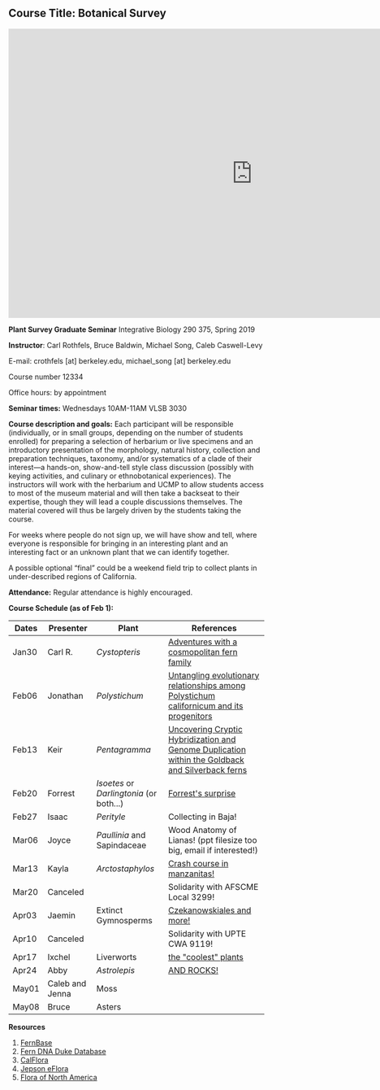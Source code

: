 ## Course Title: Botanical Survey
<iframe src="https://docs.google.com/presentation/d/e/2PACX-1vSbys_XCOKX36eYjuP9W43djgxWyb-n7eVf4vZZXpdqeDcNe-WQzyRyXOS-gHh28OEH3GL53Mdgs4Ut/embed?start=false&loop=false&delayms=3000" frameborder="0" width="960" height="569" allowfullscreen="true" mozallowfullscreen="true" webkitallowfullscreen="true"></iframe>

**Plant Survey Graduate Seminar**
Integrative Biology 290 375, Spring 2019

**Instructor**: Carl Rothfels, Bruce Baldwin, Michael Song, Caleb Caswell-Levy

E-mail: crothfels [at] berkeley.edu, michael_song [at] berkeley.edu

Course number 12334

Office hours: by appointment

**Seminar times:** Wednesdays 10AM-11AM VLSB 3030

**Course description and goals:**
Each participant will be responsible (individually, or in small groups, depending on the number of students enrolled) for preparing a selection of herbarium or live specimens and an introductory presentation of the morphology, natural history, collection and preparation techniques, taxonomy, and/or systematics of a clade of their interest—a hands-on, show-and-tell style class discussion (possibly with keying activities, and culinary or ethnobotanical experiences). The instructors will work with the herbarium and UCMP to allow students access to most of the museum material and will then take a backseat to their expertise, though they will lead a couple discussions themselves. The material covered will thus be largely driven by the students taking the course.

For weeks where people do not sign up, we will have show and tell, where everyone is responsible for bringing in an interesting plant and an interesting fact or an unknown plant that we can identify together.

A possible optional “final” could be a weekend field trip to collect plants in under-described regions of California.

**Attendance:** Regular attendance is highly encouraged.

**Course Schedule (as of Feb 1):**

| Dates                  | Presenter | Plant        | References |
|------------------------|-----------|--------------|------------|
|Jan30                  |Carl  R.   |*Cystopteris* |[Adventures with a cosmopolitan fern family](https://docs.google.com/presentation/d/1136mpgYDJzlZulc5drcALCU3w7dkuRlZQMFORWZqaLM/edit?usp=sharing)|
|Feb06                  |Jonathan   |*Polystichum* |[Untangling evolutionary relationships among Polystichum californicum and its progenitors](https://docs.google.com/presentation/d/1bTilFG4caJlx2sunK-v1oTrpLmuTD6FgOeQcRqagRGc/edit?usp=sharing)|
|Feb13                  |Keir       |*Pentagramma* |[Uncovering Cryptic Hybridization and Genome Duplication within the Goldback and Silverback ferns](https://docs.google.com/presentation/d/1UA1i5u9KS6c7JKS1n9bp09ViiL32-mRuzUHgi1940-4/edit?usp=sharing)|
|Feb20                  |Forrest    |*Isoetes* or *Darlingtonia* (or both...)|[Forrest's surprise](https://drive.google.com/file/d/1uTVxYW9MbNkoo4wDrLSO8atfWkCAL29S/view)|
|Feb27                  |Isaac      |*Perityle*    |Collecting in Baja!|
|Mar06                  |Joyce      |*Paullinia* and Sapindaceae |Wood Anatomy of Lianas! (ppt filesize too big, email if interested!)|
|Mar13                  |Kayla      |*Arctostaphylos* |[Crash course in manzanitas!](https://drive.google.com/file/d/1WH9kq4kbtO-eRpjL_ZKTmLmGIi8tMYZU/view?usp=sharing)|
|Mar20                  |Canceled   ||Solidarity with AFSCME Local 3299!|
|Apr03                  |Jaemin     |Extinct Gymnosperms |[Czekanowskiales and more!](https://drive.google.com/file/d/198bmAGEWuGSuLUJrhm3p6FS5kZKd23m-/view?usp=sharing)|
|Apr10                  |Canceled      ||Solidarity with UPTE CWA 9119!|
|Apr17                  |Ixchel     |Liverworts|[the "coolest" plants]()|
|Apr24                  |Abby       |*Astrolepis*   |[AND ROCKS!](https://docs.google.com/presentation/d/1UU6EvDcMmOLP7FregXC2uflXhgbywJTbV4Bsw2diZio/edit?usp=sharing)|
|May01                  |Caleb and Jenna       |Moss    ||
|May08                  |Bruce      |Asters||

**Resources**

1. [FernBase](https://www.fernbase.org/)
2. [Fern DNA Duke Database](https://fernlab.biology.duke.edu/)
3. [CalFlora](https://www.calflora.org/)
4. [Jepson eFlora](http://ucjeps.berkeley.edu/eflora/)
5. [Flora of North America](http://beta.floranorthamerica.org/wiki/Main_Page)


